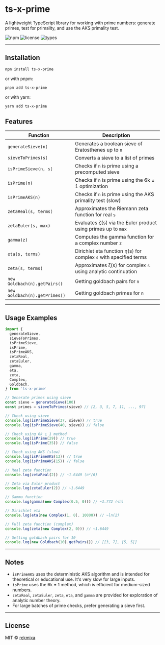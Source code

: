 # ts-x-prime

A lightweight TypeScript library for working with prime numbers: generate primes, test for primality, and use the AKS primality test.

![npm](https://img.shields.io/npm/v/ts-x-prime)
![license](https://img.shields.io/npm/l/ts-x-prime)
![types](https://img.shields.io/npm/types/ts-x-prime)

---

## Installation

```bash
npm install ts-x-prime
```

or with pnpm:

```bash
pnpm add ts-x-prime
```

or with yarn:

```bash
yarn add ts-x-prime
```

## Features

| Function                      | Description                                                      |
| ----------------------------- | ---------------------------------------------------------------- |
| `generateSieve(n)`            | Generates a boolean sieve of Eratosthenes up to `n`              |
| `sieveToPrimes(s)`            | Converts a sieve to a list of primes                             |
| `isPrimeSieve(n, s)`          | Checks if `n` is prime using a precomputed sieve                 |
| `isPrime(n)`                  | Checks if `n` is prime using the 6k ± 1 optimization             |
| `isPrimeAKS(n)`               | Checks if `n` is prime using the AKS primality test (slow)       |
| `zetaReal(s, terms)`          | Approximates the Riemann zeta function for real `s`              |
| `zetaEuler(s, max)`           | Evaluates ζ(s) via the Euler product using primes up to `max`    |
| `gamma(z)`                    | Computes the gamma function for a complex number `z`             |
| `eta(s, terms)`               | Dirichlet eta function η(s) for complex `s` with specified terms |
| `zeta(s, terms)`              | Approximates ζ(s) for complex `s` using analytic continuation    |
| `new Goldbach(n).getPairs()`  | Getting goldbach pairs for `n`                                   |
| `new Goldbach(n).getPrimes()` | Getting goldbach primes for `n`                                  |

---

## Usage Examples

```ts
import {
  generateSieve,
  sieveToPrimes,
  isPrimeSieve,
  isPrime,
  isPrimeAKS,
  zetaReal,
  zetaEuler,
  gamma,
  eta,
  zeta,
  Complex,
  Goldbach,
} from 'ts-x-prime'

// Generate primes using sieve
const sieve = generateSieve(100)
const primes = sieveToPrimes(sieve) // [2, 3, 5, 7, 11, ..., 97]

// Check using sieve
console.log(isPrimeSieve(37, sieve)) // true
console.log(isPrimeSieve(40, sieve)) // false

// Check using 6k ± 1 method
console.log(isPrime(29)) // true
console.log(isPrime(35)) // false

// Check using AKS (slow)
console.log(isPrimeAKS(13)) // true
console.log(isPrimeAKS(15)) // false

// Real zeta function
console.log(zetaReal(2)) // ~1.6449 (π²/6)

// Zeta via Euler product
console.log(zetaEuler(2)) // ~1.6449

// Gamma function
console.log(gamma(new Complex(0.5, 0))) // ~1.772 (√π)

// Dirichlet eta
console.log(eta(new Complex(1, 0), 10000)) // ~ln(2)

// Full zeta function (complex)
console.log(zeta(new Complex(2, 0))) // ~1.6449

// Getting goldbach pairs for 10
console.log(new Goldbach(10).getPairs()) // [[3, 7], [5, 5]]
```

---

## Notes

- `isPrimeAKS` uses the deterministic AKS algorithm and is intended for theoretical or educational use. It's very slow for large inputs.
- `isPrime` uses the 6k ± 1 method, which is efficient for medium-sized numbers.
- `zetaReal`, `zetaEuler`, `zeta`, `eta`, and `gamma` are provided for exploration of analytic number theory.
- For large batches of prime checks, prefer generating a sieve first.

---

## License

MIT © [rekmixa](https://github.com/rekmixa)
